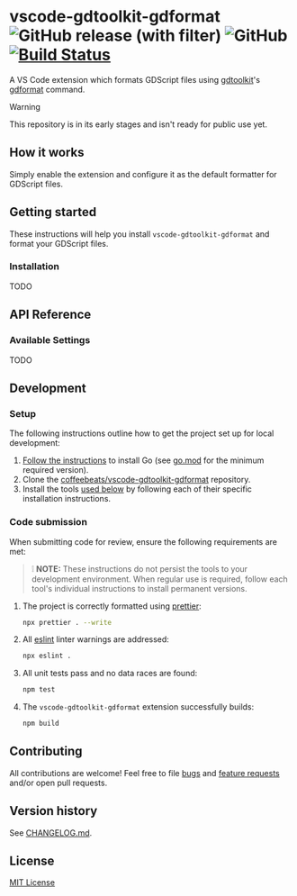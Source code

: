 # **vscode-gdtoolkit-gdformat** ![GitHub release (with filter)](https://img.shields.io/github/v/release/coffeebeats/vscode-gdtoolkit-gdformat) ![GitHub](https://img.shields.io/github/license/coffeebeats/vscode-gdtoolkit-gdformat) [![Build Status](https://img.shields.io/github/actions/workflow/status/coffeebeats/vscode-gdtoolkit-gdformat/check-commit.yml?branch=main)](https://github.com/coffeebeats/vscode-gdtoolkit-gdformat/actions?query=branch%3Amain+workflow%3Acheck)

A VS Code extension which formats GDScript files using [gdtoolkit](https://github.com/Scony/godot-gdscript-toolkit)'s [gdformat](https://github.com/Scony/godot-gdscript-toolkit/wiki/4.-Formatter) command.

> [!WARNING]
> This repository is in its early stages and isn't ready for public use yet.

## **How it works**

Simply enable the extension and configure it as the default formatter for GDScript files.

## **Getting started**

These instructions will help you install `vscode-gdtoolkit-gdformat` and format your GDScript files.

### **Installation**

TODO

## **API Reference**

### **Available Settings**

TODO

## **Development**

### Setup

The following instructions outline how to get the project set up for local development:

1. [Follow the instructions](https://go.dev/doc/install) to install Go (see [go.mod](./go.mod) for the minimum required version).
2. Clone the [coffeebeats/vscode-gdtoolkit-gdformat](https://github.com/coffeebeats/vscode-gdtoolkit-gdformat) repository.
3. Install the tools [used below](#code-submission) by following each of their specific installation instructions.

### Code submission

When submitting code for review, ensure the following requirements are met:

> ❕ **NOTE:** These instructions do not persist the tools to your development environment. When regular use is required, follow each tool's individual instructions to install permanent versions.

1. The project is correctly formatted using [prettier](https://prettier.io/docs/en/install):

    ```sh
    npx prettier . --write
    ```

2. All [eslint](https://eslint.org/docs/latest/use/getting-started#quick-start) linter warnings are addressed:

    ```sh
    npx eslint .
    ```

3. All unit tests pass and no data races are found:

    ```sh
    npm test
    ```

4. The `vscode-gdtoolkit-gdformat` extension successfully builds:

    ```sh
    npm build
    ```

## **Contributing**

All contributions are welcome! Feel free to file [bugs](https://github.com/coffeebeats/vscode-gdtoolkit-gdformat/issues/new?assignees=&labels=bug&projects=&template=bug-report.md&title=) and [feature requests](https://github.com/coffeebeats/vscode-gdtoolkit-gdformat/issues/new?assignees=&labels=enhancement&projects=&template=feature-request.md&title=) and/or open pull requests.

## **Version history**

See [CHANGELOG.md](https://github.com/coffeebeats/vscode-gdtoolkit-gdformat/blob/main/CHANGELOG.md).

## **License**

[MIT License](https://github.com/coffeebeats/vscode-gdtoolkit-gdformat/blob/main/LICENSE)
